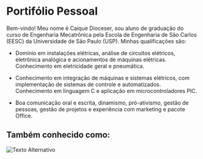 # Portifólio Pessoal
 
Bem-vindo! Meu nome é Caique Dioceser, sou aluno de graduação do curso de Engenharia Mecatrônica pela Escola de Engenharia de São Carlos (EESC) da Universidade de São Paulo (USP). Minhas qualificações são:

- Domínio em instalações elétricas, análise de circuitos elétricos, eletrônica analógica e acionamentos de máquinas elétricas. Conhecimento em eletricidade geral e pneumática.

- Conhecimento em integração de máquinas e sistemas elétricos, com implementação de sistemas de controle e automatizados. Conhecimento em linguagem C e aplicação em microcontroladores PIC.

- Boa comunicação oral e escrita, dinamismo, pró-ativismo, gestão de pessoas, gestão de projetos e experiência com marketing e pacote Office.

## Também conhecido como:

![Texto Alternativo](https://linkDaimagem.jpg)
